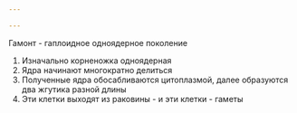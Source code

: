 ```yaml
---

---
```

Гамонт - гаплоидное одноядерное поколение
1. Изначально корненожка одноядерная
2. Ядра начинают многократно делиться
3. Полученные ядра обосабливаются цитоплазмой, далее образуются два жгутика разной длины
4. Эти клетки выходят из раковины - и эти клетки - гаметы